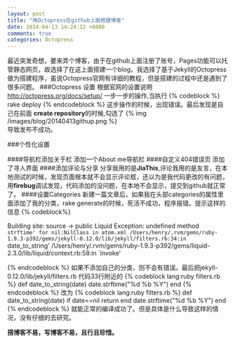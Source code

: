 ```yaml
---
layout: post
title: "用Octopress在github上面搭建博客"
date: 2014-04-13 14:24:12 +0800
comments: true
categories: Octopress
---
```


最近突发奇想，要来弄个博客，由于在github上面注册了账号，Pages功能可以托管静态网页，故选择了在这上面搭建一个blog。我选择了基于Jekyll的Octopress做为搭建程序，虽说Octopress官网有详细的教程，但是搭建的过程中还是遇到了很多问题。
###Octopress 设置
根据官网的设置说明 <http://octopress.org/docs/setup/> 一步一步的操作,当执行
{% codeblock  %}
rake deploy
{% endcodeblock %}
这步操作的时候，出现错误。最后发现是自己在前面 **create repository**的时候,勾选了 
{% img /images/blog/20140413githup.png %}  
导致发布不成功。
<!-- more -->

###个性化设置

####导航栏添加关于栏
添加一个About me导航栏
####自定义404错误页
添加了寻人界面
####添加评论与分享
分享我用的是**JiaThis**,评论我用的是友言，在本地测试的时候，发现页面根本就不会显示评论框，还以为是我代码更改的有问题，用**firebug**调试发现，代码添加的没问题，在本地不会显示，提交到github就正常了。
####设置Categories
新建一篇文章后，如果我在头部categories的属性里面添加了我的分类，rake generate的时候，死活不成功，程序报错。提示这样的信息
{% codeblock%}

Building site: source -> public
Liquid Exception: undefined method `strftime' for nil:NilClass in atom.xml
/Users/henry/.rvm/gems/ruby-1.9.3-p392/gems/jekyll-0.12.0/lib/jekyll/filters.rb:34:in `date_to_string'
/Users/henry/.rvm/gems/ruby-1.9.3-p392/gems/liquid-2.3.0/lib/liquid/context.rb:58:in `invoke'

{% endcodeblock %} 
如果不添加自己的分类，则不会有错误。最后把jekyll-0.12.0/lib/jekyll/filters.rb 代码33行附近的
{% codeblock lang:ruby filters.rb %}
    def date_to_string(date)
      date.strftime("%d %b %Y")
    end
{% endcodeblock %}
改为
{% codeblock lang:ruby filters.rb  %}
    def date_to_string(date)
      if date==nil
        return 
      end
      date.strftime("%d %b %Y")
    end
{% endcodeblock %}
就能正常的编译成功了。但是具体是什么导致这样的情况，没有仔细的去研究。 

**搭博客不易，写博客不易，且行且珍惜。**

